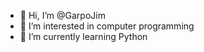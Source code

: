 - 👋 Hi, I’m @GarpoJim
- 👀 I’m interested in computer programming
- 🌱 I’m currently learning Python

<!---
GarpoJim/GarpoJim is a ✨ special ✨ repository because its `README.md` (this file) appears on your GitHub profile.
You can click the Preview link to take a look at your changes.
- 💞️ I’m looking to collaborate on 
- 📫 How to reach me ...

--->
